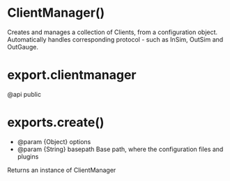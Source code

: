 
# ClientManager()


 Creates and manages a collection of Clients, from a configuration object.
 Automatically handles corresponding protocol - such as InSim, OutSim and
 OutGauge.

# export.clientmanager

 @api public

# exports.create()

 * @param {Object} options 
 * @param {String} basepath Base path, where the configuration files and plugins

 Returns an instance of ClientManager
